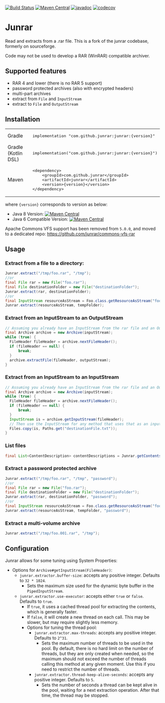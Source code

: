 [![Build Status](https://github.com/junrar/junrar/workflows/CI/badge.svg?branch=master)](https://github.com/junrar/junrar/actions?query=workflow%3ACI+branch%3Amaster)
[![Maven Central](https://img.shields.io/maven-central/v/com.github.junrar/junrar)](https://search.maven.org/artifact/com.github.junrar/junrar)
[![javadoc](https://javadoc.io/badge2/com.github.junrar/junrar/javadoc.svg)](https://javadoc.io/doc/com.github.junrar/junrar)
[![codecov](https://codecov.io/gh/junrar/junrar/branch/master/graph/badge.svg)](https://codecov.io/gh/junrar/junrar)

# Junrar

Read and extracts from a .rar file. This is a fork of the junrar codebase, formerly on sourceforge.

Code may not be used to develop a RAR (WinRAR) compatible archiver.

## Supported features

- RAR 4 and lower (there is no RAR 5 support)
- password protected archives (also with encrypted headers)
- multi-part archives
- extract from `File` and `InputStream`
- extract to `File` and `OutputStream`

## Installation

<table>
<tr>
    <td>Gradle</td>
    <td>
        <pre>implementation "com.github.junrar:junrar:{version}"</pre>
    </td>
</tr>
<tr>
    <td>Gradle (Kotlin DSL)</td>
    <td>
        <pre>implementation("com.github.junrar:junrar:{version}")</pre>
        </td>
</tr>
<tr>
    <td>Maven</td>
    <td>
        <pre>&lt;dependency&gt;
    &lt;groupId&gt;com.github.junrar&lt;/groupId&gt;
    &lt;artifactId&gt;junrar&lt;/artifactId&gt;
    &lt;version&gt;{version}&lt;/version&gt;
&lt;/dependency&gt;</pre>
    </td>
</tr>
</table>

where `{version}` corresponds to version as below:

- Java 8 Version: [![Maven Central](https://img.shields.io/maven-central/v/com.github.junrar/junrar)](https://search.maven.org/artifact/com.github.junrar/junrar)
- Java 6 Compatible Version: [![Maven Central](https://img.shields.io/maven-central/v/com.github.junrar/junrar?versionPrefix=4.0.0)](https://search.maven.org/artifact/com.github.junrar/junrar/4.0.0/jar)

Apache Commons VFS support has been removed from `5.0.0`, and moved to a dedicated repo: https://github.com/junrar/commons-vfs-rar

## Usage

### Extract from a file to a directory:
```java
Junrar.extract("/tmp/foo.rar", "/tmp");
//or
final File rar = new File("foo.rar");  
final File destinationFolder = new File("destinationFolder");
Junrar.extract(rar, destinationFolder);    
//or
final InputStream resourceAsStream = Foo.class.getResourceAsStream("foo.rar");//only for a single rar file
Junrar.extract(resourceAsStream, tempFolder);
```

### Extract from an InputStream to an OutputStream 
```java
// Assuming you already have an InputStream from the rar file and an OutputStream for writing to
final Archive archive = new Archive(inputStream);
while (true) {
  FileHeader fileHeader = archive.nextFileHeader();
  if (fileHeader == null) {
      break;
  }
  archive.extractFile(fileHeader, outputStream); 
}
```

### Extract from an InputStream to an InputStream
```java
// Assuming you already have an InputStream from the rar file and an OutputStream for writing to
final Archive archive = new Archive(inputStream);
while (true) {
  FileHeader fileHeader = archive.nextFileHeader();
  if (fileHeader == null) {
      break;
  }
  InputStream is = archive.getInputStream(fileHeader);
  // Then use the InputStream for any method that uses that as an input, ex.:
  Files.copy(is, Paths.get("destinationFile.txt"));
}
```

### List files
```java
final List<ContentDescription> contentDescriptions = Junrar.getContentsDescription(testDocuments);    
```

### Extract a password protected archive
```java
Junrar.extract("/tmp/foo.rar", "/tmp", "password");
//or
final File rar = new File("foo.rar");  
final File destinationFolder = new File("destinationFolder");
Junrar.extract(rar, destinationFolder, "password");    
//or
final InputStream resourceAsStream = Foo.class.getResourceAsStream("foo.rar");//only for a single rar file
Junrar.extract(resourceAsStream, tempFolder, "password");
```

### Extract a multi-volume archive
```java
Junrar.extract("/tmp/foo.001.rar", "/tmp");
```

## Configuration

Junrar allows for some tuning using System Properties:

- Options for `Archive#getInputStream(FileHeader)`:
  - `junrar.extractor.buffer-size`: accepts any positive integer. Defaults to `32 * 1024`. 
    - Sets the maximum size used for the dynamic byte buffer in the `PipedInputStream`.
  - `junrar.extractor.use-executor`: accepts either `true` or `false`. Defaults to `true`.
    - If `true`, it uses a cached thread pool for extracting the contents, which is generally faster.
    - If `false`, it will create a new thread on each call. This may be slower, but may require slightly less memory.
    - Options for tuning the thread pool:
      - `junrar.extractor.max-threads`: accepts any positive integer. Defaults to `2^31`.
        - Sets the maximum number of threads to be used in the pool. By default, there is no hard limit on the number 
          of threads, but they are only created when needed, so the maximum should not exceed the number of threads 
          calling this method at any given moment. Use this if you need to restrict the number of threads.
      - `junrar.extractor.thread-keep-alive-seconds`: accepts any positive integer. Defaults to `5`. 
        - Sets the number of seconds a thread can be kept alive in the pool, waiting for a next extraction operation. 
          After that time, the thread may be stopped.